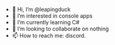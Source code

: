 - 👋 Hi, I’m @leapingduck
- 👀 I’m interested in console apps
- 🌱 I’m currently learning C#
- 💞️ I’m looking to collaborate on nothing
- 📫 How to reach me: discord. 

<!---
leapingduck/leapingduck is a ✨ special ✨ repository because its `README.md` (this file) appears on your GitHub profile.
You can click the Preview link to take a look at your changes.
--->
